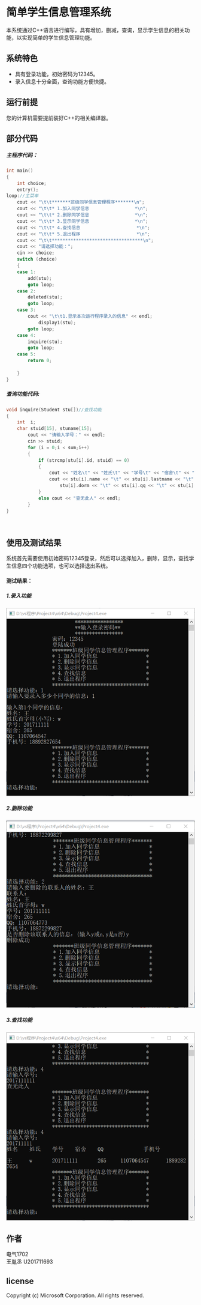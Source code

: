 # 简单学生信息管理系统
本系统通过C++语言进行编写，具有增加，删减，查询，显示学生信息的相关功能，以实现简单的学生信息管理功能。
## 系统特色
- 具有登录功能，初始密码为12345。
- 录入信息十分全面，查询功能方便快捷。
## 运行前提
您的计算机需要提前装好C++的相关编译器。
## 部分代码
##### 主程序代码：
```C++
int main()
{
	int choice;
	entry();
loop://主菜单
	cout << "\t\t*******班级同学信息管理程序*******\n";
	cout << "\t\t* 1.加入同学信息                 *\n";
	cout << "\t\t* 2.删除同学信息                 *\n";
	cout << "\t\t* 3.显示同学信息                 *\n";
	cout << "\t\t* 4.查找信息                     *\n";
	cout << "\t\t* 5.退出程序                     *\n";
	cout << "\t\t**********************************\n";
	cout << "请选择功能：";
	cin >> choice;
	switch (choice)
	{
	case 1:
		add(stu);
		goto loop;
	case 2:
		deleted(stu);
		goto loop;
	case 3:
		cout << "\t\t1.显示本次运行程序录入的信息" << endl;
			display1(stu);
		goto loop;
	case 4:
		inquire(stu);
		goto loop;
	case 5:
		return 0;

	}
}

```
##### 查询功能代码:
```C++
void inquire(Student stu[])//查找功能
{
	int  i;
	char stuid[15], stuname[15];
		cout << "请输入学号：" << endl;
		cin >> stuid;
		for (i = 0;i < sum;i++)
		{
			if (strcmp(stu[i].id, stuid) == 0)
			{
				cout << "姓名\t" << "姓氏\t" << "学号\t" << "宿舍\t" << "QQ\t\t" << "手机号\t\t" << endl;
				cout << stu[i].name << "\t" << stu[i].lastname << "\t" << stu[i].id << "\t" <<
					stu[i].dorm << "\t" << stu[i].qq << "\t" << stu[i].phone << "\t" << endl;
			}
			else cout << "查无此人" << endl;
		}
}
```
<br/>

## 使用及测试结果
系统首先需要使用初始密码12345登录，然后可以选择加入，删除，显示，查找学生信息四个功能选项，也可以选择退出系统。

#### 测试结果：
##### 1.录入功能
![测试结果](https://github.com/wyc1234567/Seatwork/blob/master/%E6%B5%8B%E8%AF%95%E7%BB%93%E6%9E%9C1.png?raw=true)
##### 2.删除功能
![测试功能2](https://github.com/wyc1234567/Seatwork/blob/master/%E6%B5%8B%E8%AF%95%E7%BB%93%E6%9E%9C2.png?raw=true)
##### 3.查找功能
![测试功能3](https://github.com/wyc1234567/Seatwork/blob/master/%E6%B5%8B%E8%AF%95%E7%BB%93%E6%9E%9C%E4%B8%89.png?raw=true)
<br/>

## 作者
电气1702   
王胤丞   U201711693
## license
Copyright (c) Microsoft Corporation. All rights reserved.